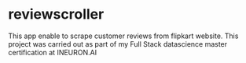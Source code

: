 # reviewscroller
This app enable to scrape customer reviews from flipkart website. This project was carried out as part of my Full Stack datascience master certification at INEURON.AI
